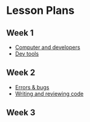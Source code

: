 # Lesson Plans

## Week 1

- [Computer and developers](./computers-and-developers/README.md)
- [Dev tools](./devtools-debugger/)

## Week 2

- [Errors & bugs](./errors-and-bugs/README.md)
- [Writing and reviewing code](./writing-and-reviewing/README.md)

## Week 3
